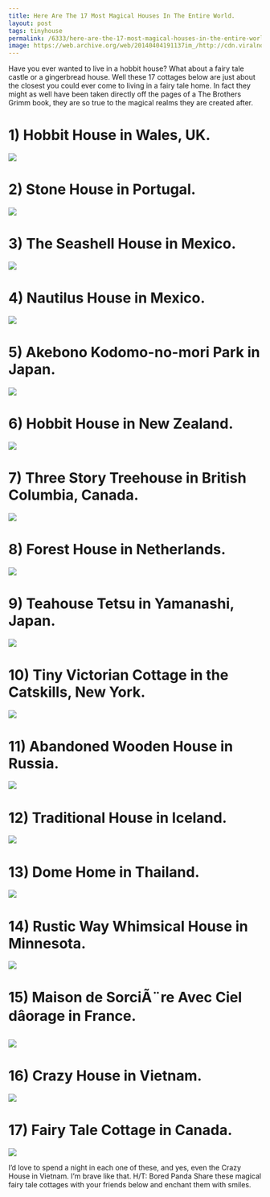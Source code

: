 ```yaml
---
title: Here Are The 17 Most Magical Houses In The Entire World.
layout: post
tags: tinyhouse
permalink: /6333/here-are-the-17-most-magical-houses-in-the-entire-world-i-would-live-in-6-without-a-doubt/
image: https://web.archive.org/web/20140404191137im_/http://cdn.viralnova.com/wp-content/uploads/2014/04/fairy_tale_houses_01.jpg
---
```


Have you ever wanted to live in a hobbit house? What about a fairy tale castle or a gingerbread house. Well these 17 cottages below are just about the closest you could ever come to living in a fairy tale home.
In fact they might as well have been taken directly off the pages of a The Brothers Grimm book, they are so true to the magical realms they are created after. 

# 1) Hobbit House in Wales, UK.
![](https://web.archive.org/web/20140404191137im_/http://cdn.viralnova.com/wp-content/uploads/2014/04/fairy_tale_houses_01.jpg)

# 2) Stone House in Portugal.
![](https://web.archive.org/web/20140404191138im_/http://cdn.viralnova.com/wp-content/uploads/2014/04/fairy_tale_houses_02.jpg)

# 3) The Seashell House in Mexico. 
![](https://web.archive.org/web/20140404191140im_/http://cdn.viralnova.com/wp-content/uploads/2014/04/fairy_tale_houses_03.jpg)

# 4) Nautilus House in Mexico.
![](https://web.archive.org/web/20140404191141im_/http://cdn.viralnova.com/wp-content/uploads/2014/04/fairy_tale_houses_04.jpg)

# 5) Akebono Kodomo-no-mori Park in Japan. 
![](https://web.archive.org/web/20140404191147im_/http://cdn.viralnova.com/wp-content/uploads/2014/04/fairy_tale_houses_05.jpg)

# 6) Hobbit House in New Zealand. 
![](https://web.archive.org/web/20140404191149im_/http://cdn.viralnova.com/wp-content/uploads/2014/04/fairy_tale_houses_06.jpg)

# 7) Three Story Treehouse in British Columbia, Canada. 
![](https://web.archive.org/web/20140404191152im_/http://cdn.viralnova.com/wp-content/uploads/2014/04/fairy_tale_houses_07.jpg)

# 8) Forest House in Netherlands.
![](https://web.archive.org/web/20140404191156im_/http://cdn.viralnova.com/wp-content/uploads/2014/04/fairy_tale_houses_08.jpg)

# 9) Teahouse Tetsu in Yamanashi, Japan.
![](https://web.archive.org/web/20140404191158im_/http://cdn.viralnova.com/wp-content/uploads/2014/04/fairy_tale_houses_09.jpg)

# 10) Tiny Victorian Cottage in the Catskills, New York. 
![](https://web.archive.org/web/20140404191201im_/http://cdn.viralnova.com/wp-content/uploads/2014/04/fairy_tale_houses_10.jpg)

# 11) Abandoned Wooden House in Russia. 
![](https://web.archive.org/web/20140404191203im_/http://cdn.viralnova.com/wp-content/uploads/2014/04/fairy_tale_houses_11.jpg)

# 12) Traditional House in Iceland.
![](https://web.archive.org/web/20140404191204im_/http://cdn.viralnova.com/wp-content/uploads/2014/04/fairy_tale_houses_12.jpg)

# 13) Dome Home in Thailand. 
![](https://web.archive.org/web/20140404191206im_/http://cdn.viralnova.com/wp-content/uploads/2014/04/fairy_tale_houses_13.jpg)

# 14) Rustic Way Whimsical House in Minnesota. 
![](https://web.archive.org/web/20140404191207im_/http://cdn.viralnova.com/wp-content/uploads/2014/04/fairy_tale_houses_14.jpg)

# 15) Maison de SorciÃ¨re Avec Ciel dâorage in France. 
![](https://web.archive.org/web/20140404191209im_/http://cdn.viralnova.com/wp-content/uploads/2014/04/fairy_tale_houses_15.jpg)

# 16) Crazy House in Vietnam.
![](https://web.archive.org/web/20140404191211im_/http://cdn.viralnova.com/wp-content/uploads/2014/04/fairy_tale_houses_16.jpg)

# 17) Fairy Tale Cottage in Canada. 
![](https://web.archive.org/web/20140404191212im_/http://cdn.viralnova.com/wp-content/uploads/2014/04/fairy_tale_houses_17.jpg)



I’d love to spend a night in each one of these, and yes, even the Crazy House in Vietnam. I’m brave like that.
H/T: Bored Panda Share these magical fairy tale cottages with your friends below and enchant them with smiles.
